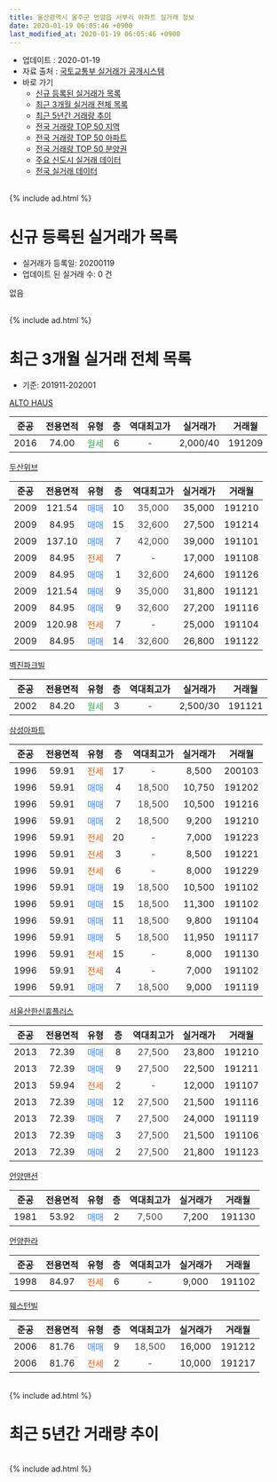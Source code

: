 ```yaml
---
title: 울산광역시 울주군 언양읍 서부리 아파트 실거래 정보
date: 2020-01-19 06:05:46 +0900
last_modified_at: 2020-01-19 06:05:46 +0900
---
```


* 업데이트 : 2020-01-19
* 자료 출처 : [국토교통부 실거래가 공개시스템](http://rt.molit.go.kr)
* 바로 가기
    * [신규 등록된 실거래가 목록](#신규-등록된-실거래가-목록)
    * [최근 3개월 실거래 전체 목록](#최근-3개월-실거래-전체-목록)
    * [최근 5년간 거래량 추이](#최근-5년간-거래량-추이)
    * [전국 거래량 TOP 50 지역](https://apt-info.github.io/apt-trade-info/최근-3개월-전국에서-가장-거래가-많이-발생한-지역)
    * [전국 거래량 TOP 50 아파트](https://apt-info.github.io/apt-trade-info/최근-3개월-전국에서-가장-거래가-많이-발생한-아파트)
    * [전국 거래량 TOP 50 분양권](https://apt-info.github.io/apt-trade-info/최근-3개월-전국에서-가장-거래가-많이-발생한-분양권)
    * [주요 신도시 실거래 데이터](https://apt-info.github.io/apt-trade-info/주요-신도시)
    * [전국 실거래 데이터](https://apt-info.github.io/apt-trade-info/전국)
<br>
{% include ad.html %}
<br>

# 신규 등록된 실거래가 목록
* 실거래가 등록일: 20200119
* 업데이트 된 실거래 수: 0 건

없음

<br>
{% include ad.html %}
<br>

# 최근 3개월 실거래 전체 목록
* 기준: 201911-202001


[ALTO HAUS](https://search.naver.com/search.naver?query=%EC%9A%B8%EC%82%B0%EA%B4%91%EC%97%AD%EC%8B%9C+%EC%9A%B8%EC%A3%BC%EA%B5%B0+%EC%96%B8%EC%96%91%EC%9D%8D+%EC%84%9C%EB%B6%80%EB%A6%AC+ALTO+HAUS)

|준공|전용면적|유형|층|역대최고가|실거래가|거래월|
|:---:|:---:|:---:|:---:|:---:|:---:|:---:|
|2016|74.00|<span style="color:#34a853">월세</span>|6|<span style="color:#444444">-</span>|2,000/40|191209|

[두산위브](https://search.naver.com/search.naver?query=%EC%9A%B8%EC%82%B0%EA%B4%91%EC%97%AD%EC%8B%9C+%EC%9A%B8%EC%A3%BC%EA%B5%B0+%EC%96%B8%EC%96%91%EC%9D%8D+%EC%84%9C%EB%B6%80%EB%A6%AC+%EB%91%90%EC%82%B0%EC%9C%84%EB%B8%8C)

|준공|전용면적|유형|층|역대최고가|실거래가|거래월|
|:---:|:---:|:---:|:---:|:---:|:---:|:---:|
|2009|121.54|<span style="color:#4285f3">매매</span>|10|<span style="color:#444444">35,000</span>|35,000|191210|
|2009|84.95|<span style="color:#4285f3">매매</span>|15|<span style="color:#444444">32,600</span>|27,500|191214|
|2009|137.10|<span style="color:#4285f3">매매</span>|7|<span style="color:#444444">42,000</span>|39,000|191101|
|2009|84.95|<span style="color:#ff5a00">전세</span>|7|<span style="color:#444444">-</span>|17,000|191108|
|2009|84.95|<span style="color:#4285f3">매매</span>|1|<span style="color:#444444">32,600</span>|24,600|191126|
|2009|121.54|<span style="color:#4285f3">매매</span>|9|<span style="color:#444444">35,000</span>|31,800|191121|
|2009|84.95|<span style="color:#4285f3">매매</span>|9|<span style="color:#444444">32,600</span>|27,200|191116|
|2009|120.98|<span style="color:#ff5a00">전세</span>|7|<span style="color:#444444">-</span>|25,000|191104|
|2009|84.95|<span style="color:#4285f3">매매</span>|14|<span style="color:#444444">32,600</span>|26,800|191122|

[벽진파크빌](https://search.naver.com/search.naver?query=%EC%9A%B8%EC%82%B0%EA%B4%91%EC%97%AD%EC%8B%9C+%EC%9A%B8%EC%A3%BC%EA%B5%B0+%EC%96%B8%EC%96%91%EC%9D%8D+%EC%84%9C%EB%B6%80%EB%A6%AC+%EB%B2%BD%EC%A7%84%ED%8C%8C%ED%81%AC%EB%B9%8C)

|준공|전용면적|유형|층|역대최고가|실거래가|거래월|
|:---:|:---:|:---:|:---:|:---:|:---:|:---:|
|2002|84.20|<span style="color:#34a853">월세</span>|3|<span style="color:#444444">-</span>|2,500/30|191121|

[삼성아파트](https://search.naver.com/search.naver?query=%EC%9A%B8%EC%82%B0%EA%B4%91%EC%97%AD%EC%8B%9C+%EC%9A%B8%EC%A3%BC%EA%B5%B0+%EC%96%B8%EC%96%91%EC%9D%8D+%EC%84%9C%EB%B6%80%EB%A6%AC+%EC%82%BC%EC%84%B1%EC%95%84%ED%8C%8C%ED%8A%B8)

|준공|전용면적|유형|층|역대최고가|실거래가|거래월|
|:---:|:---:|:---:|:---:|:---:|:---:|:---:|
|1996|59.91|<span style="color:#ff5a00">전세</span>|17|<span style="color:#444444">-</span>|8,500|200103|
|1996|59.91|<span style="color:#4285f3">매매</span>|4|<span style="color:#444444">18,500</span>|10,750|191202|
|1996|59.91|<span style="color:#4285f3">매매</span>|7|<span style="color:#444444">18,500</span>|10,500|191216|
|1996|59.91|<span style="color:#4285f3">매매</span>|2|<span style="color:#444444">18,500</span>|9,200|191210|
|1996|59.91|<span style="color:#ff5a00">전세</span>|20|<span style="color:#444444">-</span>|7,000|191223|
|1996|59.91|<span style="color:#ff5a00">전세</span>|3|<span style="color:#444444">-</span>|8,500|191221|
|1996|59.91|<span style="color:#ff5a00">전세</span>|6|<span style="color:#444444">-</span>|8,000|191229|
|1996|59.91|<span style="color:#4285f3">매매</span>|19|<span style="color:#444444">18,500</span>|10,500|191102|
|1996|59.91|<span style="color:#4285f3">매매</span>|15|<span style="color:#444444">18,500</span>|11,300|191102|
|1996|59.91|<span style="color:#4285f3">매매</span>|11|<span style="color:#444444">18,500</span>|9,800|191104|
|1996|59.91|<span style="color:#4285f3">매매</span>|5|<span style="color:#444444">18,500</span>|11,950|191117|
|1996|59.91|<span style="color:#ff5a00">전세</span>|15|<span style="color:#444444">-</span>|8,000|191130|
|1996|59.91|<span style="color:#ff5a00">전세</span>|4|<span style="color:#444444">-</span>|7,000|191102|
|1996|59.91|<span style="color:#4285f3">매매</span>|7|<span style="color:#444444">18,500</span>|9,000|191119|

[서울산한신휴플러스](https://search.naver.com/search.naver?query=%EC%9A%B8%EC%82%B0%EA%B4%91%EC%97%AD%EC%8B%9C+%EC%9A%B8%EC%A3%BC%EA%B5%B0+%EC%96%B8%EC%96%91%EC%9D%8D+%EC%84%9C%EB%B6%80%EB%A6%AC+%EC%84%9C%EC%9A%B8%EC%82%B0%ED%95%9C%EC%8B%A0%ED%9C%B4%ED%94%8C%EB%9F%AC%EC%8A%A4)

|준공|전용면적|유형|층|역대최고가|실거래가|거래월|
|:---:|:---:|:---:|:---:|:---:|:---:|:---:|
|2013|72.39|<span style="color:#4285f3">매매</span>|8|<span style="color:#444444">27,500</span>|23,800|191210|
|2013|72.39|<span style="color:#4285f3">매매</span>|9|<span style="color:#444444">27,500</span>|22,500|191211|
|2013|59.94|<span style="color:#ff5a00">전세</span>|2|<span style="color:#444444">-</span>|12,000|191107|
|2013|72.39|<span style="color:#4285f3">매매</span>|12|<span style="color:#444444">27,500</span>|21,500|191116|
|2013|72.39|<span style="color:#4285f3">매매</span>|7|<span style="color:#444444">27,500</span>|24,000|191119|
|2013|72.39|<span style="color:#4285f3">매매</span>|3|<span style="color:#444444">27,500</span>|21,500|191106|
|2013|72.39|<span style="color:#4285f3">매매</span>|2|<span style="color:#444444">27,500</span>|21,800|191123|

[언양맨션](https://search.naver.com/search.naver?query=%EC%9A%B8%EC%82%B0%EA%B4%91%EC%97%AD%EC%8B%9C+%EC%9A%B8%EC%A3%BC%EA%B5%B0+%EC%96%B8%EC%96%91%EC%9D%8D+%EC%84%9C%EB%B6%80%EB%A6%AC+%EC%96%B8%EC%96%91%EB%A7%A8%EC%85%98)

|준공|전용면적|유형|층|역대최고가|실거래가|거래월|
|:---:|:---:|:---:|:---:|:---:|:---:|:---:|
|1981|53.92|<span style="color:#4285f3">매매</span>|2|<span style="color:#444444">7,500</span>|7,200|191130|

[언양한라](https://search.naver.com/search.naver?query=%EC%9A%B8%EC%82%B0%EA%B4%91%EC%97%AD%EC%8B%9C+%EC%9A%B8%EC%A3%BC%EA%B5%B0+%EC%96%B8%EC%96%91%EC%9D%8D+%EC%84%9C%EB%B6%80%EB%A6%AC+%EC%96%B8%EC%96%91%ED%95%9C%EB%9D%BC)

|준공|전용면적|유형|층|역대최고가|실거래가|거래월|
|:---:|:---:|:---:|:---:|:---:|:---:|:---:|
|1998|84.97|<span style="color:#ff5a00">전세</span>|6|<span style="color:#444444">-</span>|9,000|191102|

[웨스턴빌](https://search.naver.com/search.naver?query=%EC%9A%B8%EC%82%B0%EA%B4%91%EC%97%AD%EC%8B%9C+%EC%9A%B8%EC%A3%BC%EA%B5%B0+%EC%96%B8%EC%96%91%EC%9D%8D+%EC%84%9C%EB%B6%80%EB%A6%AC+%EC%9B%A8%EC%8A%A4%ED%84%B4%EB%B9%8C)

|준공|전용면적|유형|층|역대최고가|실거래가|거래월|
|:---:|:---:|:---:|:---:|:---:|:---:|:---:|
|2006|81.76|<span style="color:#4285f3">매매</span>|9|<span style="color:#444444">18,500</span>|16,000|191212|
|2006|81.76|<span style="color:#ff5a00">전세</span>|2|<span style="color:#444444">-</span>|10,000|191217|


<br>
{% include ad.html %}
<br>

# 최근 5년간 거래량 추이


<div style="width:100%;">
    <canvas id="deal_progress" height="200"></canvas>
</div>

<script>
new Chart(document.getElementById("deal_progress"), {
    type: 'line',
    data: {
        labels: ['201501','201502','201503','201504','201505','201506','201507','201508','201509','201510','201511','201512','201601','201602','201603','201604','201605','201606','201607','201608','201609','201610','201611','201612','201701','201702','201703','201704','201705','201706','201707','201708','201709','201710','201711','201712','201801','201802','201803','201804','201805','201806','201807','201808','201809','201810','201811','201812','201901','201902','201903','201904','201905','201906','201907','201908','201909','201910','201911','201912','202001'],
        datasets: [{
            label: '매매',
            pointRadius: 1,
            data: [25, 17, 21, 25, 26, 18, 24, 17, 13, 24, 9, 8, 4, 11, 10, 11, 8, 5, 7, 6, 8, 10, 3, 8, 3, 9, 5, 14, 3, 3, 8, 14, 7, 10, 11, 7, 7, 3, 8, 7, 4, 9, 4, 5, 2, 5, 2, 9, 8, 3, 6, 6, 6, 10, 7, 4, 6, 12, 15, 8, 0],
            borderColor: "rgba(255, 201, 14, 1)",
            backgroundColor: "rgba(255, 201, 14, 0.5)",
            fill: false,
            lineTension: 0
        },{
            label: '전월세',
            pointRadius: 1,
            data: [2, 2, 2, 6, 3, 8, 7, 5, 2, 7, 8, 4, 6, 3, 4, 3, 5, 4, 2, 3, 4, 12, 6, 5, 6, 8, 4, 7, 5, 6, 2, 4, 0, 5, 4, 3, 5, 3, 5, 3, 3, 7, 4, 2, 6, 7, 4, 4, 11, 6, 6, 7, 8, 0, 6, 3, 5, 4, 7, 5, 1],
            borderColor: "rgba(0, 141, 185, 1)",
            backgroundColor: "rgba(0, 141, 185, 0.5)",
            fill: false,
            lineTension: 0
        }
        ]
    },
    options: {
        responsive: true,
        title: {
            display: false
        },
        tooltips: {
            mode: 'index',
            intersect: false
        },
        hover: {
            mode: 'nearest',
            intersect: true
        },
        scales: {
            xAxes: [{
                display: true,
                scaleLabel: {
                    display: true,
                    labelString: '년/월'
                }
            }],
            yAxes: [{
                display: true,
                ticks: {
                    suggestedMin: 0,
                },
                scaleLabel: {
                    display: true,
                    labelString: '실거래 수'
                }
            }]
        }
    }
});

</script>


<br>
{% include ad.html %}
<br>

